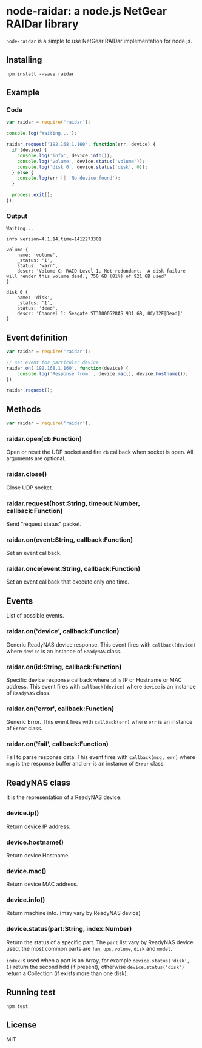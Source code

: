 # node-raidar: a node.js NetGear RAIDar library

`node-raidar` is a simple to use NetGear RAIDar implementation for node.js.

## Installing

```
npm install --save raidar
```

## Example

### Code

``` js
var raidar = require('raidar');

console.log('Waiting...');

raidar.request('192.168.1.160', function(err, device) {
  if (device) {
    console.log('info', device.info());
    console.log('volume', device.status('volume'));
    console.log('disk 0', device.status('disk', 0));
  } else {
    console.log(err || 'No device found');
  }

  process.exit();
});
```

### Output

```
Waiting...

info version=4.1.14,time=1412273301

volume {
    name: 'volume',
    _status: '1',
    status: 'warn',
    descr: 'Volume C: RAID Level 1, Not redundant.  A disk failure will render this volume dead.; 750 GB (81%) of 921 GB used'
}

disk 0 {
    name: 'disk',
    _status: '1',
    status: 'dead',
    descr: 'Channel 1: Seagate ST31000528AS 931 GB, 0C/32F[Dead]'
}
```

## Event definition

``` js
var raidar = require('raidar');

// set event for particular device
raidar.on('192.168.1.160', function(device) {
    console.log('Response from:', device.mac(), device.hostname());
});

raidar.request();
```

## Methods

``` js
var raidar = require('raidar');
```

### raidar.open(cb:Function)

Open or reset the UDP socket and fire `cb` callback when socket is open. All arguments are optional.

### raidar.close()

Close UDP socket.

### raidar.request(host:String, timeout:Number, callback:Function)

Send "request status" packet.

### raidar.on(event:String, callback:Function)

Set an event callback.

### raidar.once(event:String, callback:Function)

Set an event callback that execute only one time.

## Events

List of possible events.

### raidar.on('device', callback:Function)

Generic ReadyNAS device response.
This event fires with `callback(device)` where `device` is an instance of `ReadyNAS` class.

### raidar.on(id:String, callback:Function)

Specific device response callback where `id` is IP or Hostname or MAC address.
This event fires with `callback(device)` where `device` is an instance of `ReadyNAS` class.

### raidar.on('error', callback:Function)

Generic Error.
This event fires with `callback(err)` where `err` is an instance of `Error` class.

### raidar.on('fail', callback:Function)

Fail to parse response data.
This event fires with `callback(msg, err)` where `msg` is the response buffer and `err` is an instance of `Error` class.

## ReadyNAS class

It is the representation of a ReadyNAS device.

### device.ip()

Return device IP address.

### device.hostname()

Return device Hostname.

### device.mac()

Return device MAC address.

### device.info()

Return machine info. (may vary by ReadyNAS device)

### device.status(part:String, index:Number)

Return the status of a specific part.
The `part` list vary by ReadyNAS device used,
the most common parts are `fan`, `ups`, `volume`, `disk` and `model`.

`index` is used when a part is an Array,
for example `device.status('disk', 1)` return the second hdd (if present),
otherwise `device.status('disk')` return a Collection (if exists more than one disk).

## Running test

```
npm test
```

## License

MIT